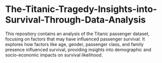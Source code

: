 # The-Titanic-Tragedy-Insights-into-Survival-Through-Data-Analysis
This repository contains an analysis of the Titanic passenger dataset, focusing on factors that may have influenced passenger survival. It explores how factors like age, gender, passenger class, and family presence influenced survival, providing insights into demographic and socio-economic impacts on survival likelihood.
